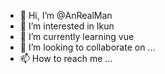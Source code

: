 - 👋 Hi, I’m @AnRealMan
- 👀 I’m interested in Ikun
- 🌱 I’m currently learning vue
- 💞️ I’m looking to collaborate on ...
- 📫 How to reach me ...

<!---
AnRealMan/AnRealMan is a ✨ special ✨ repository because its `README.md` (this file) appears on your GitHub profile.
You can click the Preview link to take a look at your changes.
--->
